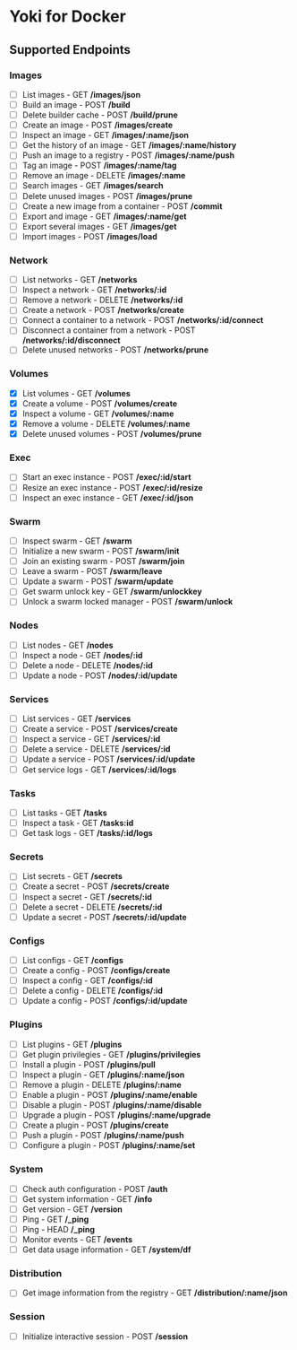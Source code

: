 # Yoki for Docker

## Supported Endpoints
### Images
* [ ] List images - GET **/images/json**
* [ ] Build an image - POST **/build**
* [ ] Delete builder cache - POST **/build/prune**
* [ ] Create an image - POST **/images/create**
* [ ] Inspect an image - GET **/images/:name/json**
* [ ] Get the history of an image - GET **/images/:name/history**
* [ ] Push an image to a registry - POST **/images/:name/push**
* [ ] Tag an image - POST **/images/:name/tag**
* [ ] Remove an image - DELETE **/images/:name**
* [ ] Search images - GET **/images/search**
* [ ] Delete unused images - POST **/images/prune**
* [ ] Create a new image from a container - POST **/commit**
* [ ] Export and image - GET **/images/:name/get**
* [ ] Export several images - GET **/images/get**
* [ ] Import images - POST **/images/load**

### Network
* [ ] List networks - GET **/networks**
* [ ] Inspect a network - GET **/networks/:id**
* [ ] Remove a network - DELETE **/networks/:id**
* [ ] Create a network - POST **/networks/create**
* [ ] Connect a container to a network - POST **/networks/:id/connect**
* [ ] Disconnect a container from a network - POST **/networks/:id/disconnect**
* [ ] Delete unused networks - POST **/networks/prune**

### Volumes
* [x] List volumes - GET **/volumes**
* [x] Create a volume - POST **/volumes/create**
* [x] Inspect a volume - GET **/volumes/:name**
* [x] Remove a volume - DELETE **/volumes/:name**
* [x] Delete unused volumes - POST **/volumes/prune**

### Exec
* [ ] Start an exec instance - POST **/exec/:id/start**
* [ ] Resize an exec instance - POST **/exec/:id/resize**
* [ ] Inspect an exec instance - GET **/exec/:id/json**

### Swarm
* [ ] Inspect swarm - GET **/swarm**
* [ ] Initialize a new swarm - POST **/swarm/init**
* [ ] Join an existing swarm - POST **/swarm/join**
* [ ] Leave a swarm - POST **/swarm/leave**
* [ ] Update a swarm - POST **/swarm/update**
* [ ] Get swarm unlock key - GET **/swarm/unlockkey**
* [ ] Unlock a swarm locked manager - POST **/swarm/unlock**

### Nodes
* [ ] List nodes - GET **/nodes**
* [ ] Inspect a node - GET **/nodes/:id**
* [ ] Delete a node - DELETE **/nodes/:id**
* [ ] Update a node - POST **/nodes/:id/update**

### Services
* [ ] List services - GET **/services**
* [ ] Create a service - POST **/services/create**
* [ ] Inspect a service - GET **/services/:id**
* [ ] Delete a service - DELETE **/services/:id**
* [ ] Update a service - POST **/services/:id/update**
* [ ] Get service logs - GET **/services/:id/logs**

### Tasks
* [ ] List tasks - GET **/tasks**
* [ ] Inspect a task - GET **/tasks:id**
* [ ] Get task logs - GET **/tasks/:id/logs**

### Secrets
* [ ] List secrets - GET **/secrets**
* [ ] Create a secret - POST **/secrets/create**
* [ ] Inspect a secret - GET **/secrets/:id**
* [ ] Delete a secret - DELETE **/secrets/:id**
* [ ] Update a secret - POST **/secrets/:id/update**

### Configs
* [ ] List configs - GET **/configs**
* [ ] Create a config - POST **/configs/create**
* [ ] Inspect a config - GET **/configs/:id**
* [ ] Delete a config - DELETE **/configs/:id**
* [ ] Update a config - POST **/configs/:id/update**

### Plugins
* [ ] List plugins - GET **/plugins**
* [ ] Get plugin privilegies - GET **/plugins/privilegies**
* [ ] Install a plugin - POST **/plugins/pull**
* [ ] Inspect a plugin - GET **/plugins/:name/json**
* [ ] Remove a plugin - DELETE **/plugins/:name**
* [ ] Enable a plugin - POST **/plugins/:name/enable**
* [ ] Disable a plugin - POST **/plugins/:name/disable**
* [ ] Upgrade a plugin - POST **/plugins/:name/upgrade**
* [ ] Create a plugin - POST **/plugins/create**
* [ ] Push a plugin - POST **/plugins/:name/push**
* [ ] Configure a plugin - POST **/plugins/:name/set**

### System
* [ ] Check auth configuration - POST **/auth**
* [ ] Get system information - GET **/info**
* [ ] Get version - GET **/version**
* [ ] Ping - GET **/_ping**
* [ ] Ping - HEAD **/_ping**
* [ ] Monitor events - GET **/events**
* [ ] Get data usage information - GET **/system/df**

### Distribution
* [ ] Get image information from the registry - GET **/distribution/:name/json**

### Session
* [ ] Initialize interactive session - POST **/session**